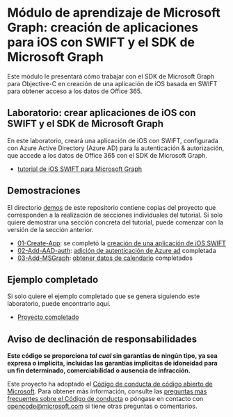 # <a name="microsoft-graph-training-module---build-ios-apps-with-swift-and-the-microsoft-graph-sdk"></a>Módulo de aprendizaje de Microsoft Graph: creación de aplicaciones para iOS con SWIFT y el SDK de Microsoft Graph

Este módulo le presentará cómo trabajar con el SDK de Microsoft Graph para Objective-C en creación de una aplicación de iOS basada en SWIFT para obtener acceso a los datos de Office 365.

## <a name="lab---build-ios-apps-with-swift-and-the-microsoft-graph-sdk"></a>Laboratorio: crear aplicaciones de iOS con SWIFT y el SDK de Microsoft Graph

En este laboratorio, creará una aplicación de iOS con SWIFT, configurada con Azure Active Directory (Azure AD) para la autenticación & autorización, que accede a los datos de Office 365 con el SDK de Microsoft Graph.

- [tutorial de iOS SWIFT para Microsoft Graph](https://docs.microsoft.com/graph/tutorials/ios-swift)

## <a name="demos"></a>Demostraciones

El directorio [demos](./demos) de este repositorio contiene copias del proyecto que corresponden a la realización de secciones individuales del tutorial. Si solo quiere demostrar una sección concreta del tutorial, puede comenzar con la versión de la sección anterior.

- [01-Create-App](demos/01-create-app): se completó la [creación de una aplicación de iOS SWIFT](https://docs.microsoft.com/graph/tutorials/ios-swift?tutorial-step=1)
- [02-Add-AAD-auth](demos/02-add-aad-auth): [adición de autenticación de Azure ad](https://docs.microsoft.com/graph/tutorials/ios-swift?tutorial-step=3) completada
- [03-Add-MSGraph](demos/03-add-msgraph): [obtener datos de calendario](https://docs.microsoft.com/graph/tutorials/ios-swift?tutorial-step=4) completados

## <a name="completed-sample"></a>Ejemplo completado

Si solo quiere el ejemplo completado que se genera siguiendo este laboratorio, puede encontrarlo aquí.

- [Proyecto completado](demos/03-add-msgraph)

## <a name="disclaimer"></a>Aviso de declinación de responsabilidades

**Este código se proporciona _tal cual_ sin garantías de ningún tipo, ya sea expresa o implícita, incluidas las garantías implícitas de idoneidad para un fin determinado, comerciabilidad o ausencia de infracción.**

Este proyecto ha adoptado el [Código de conducta de código abierto de Microsoft](https://opensource.microsoft.com/codeofconduct/). Para obtener más información, consulte las [preguntas más frecuentes sobre el Código de conducta](https://opensource.microsoft.com/codeofconduct/faq/) o póngase en contacto con [opencode@microsoft.com](mailto:opencode@microsoft.com) si tiene otras preguntas o comentarios.
